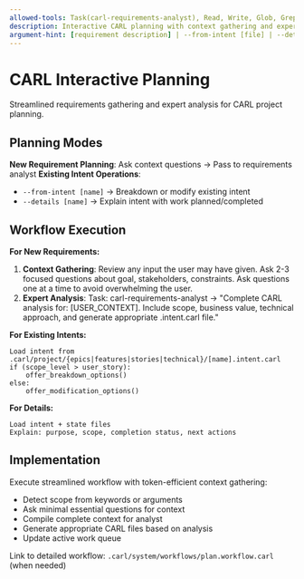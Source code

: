 ```yaml
---
allowed-tools: Task(carl-requirements-analyst), Read, Write, Glob, Grep
description: Interactive CARL planning with context gathering and expert analysis
argument-hint: [requirement description] | --from-intent [file] | --details [file] | --epic | --feature | --story | --technical
---
```


# CARL Interactive Planning

Streamlined requirements gathering and expert analysis for CARL project planning.

## Planning Modes

**New Requirement Planning**: Ask context questions → Pass to requirements analyst
**Existing Intent Operations**: 
- `--from-intent [name]` → Breakdown or modify existing intent
- `--details [name]` → Explain intent with work planned/completed

## Workflow Execution

**For New Requirements:**
1. **Context Gathering**: Review any input the user may have given. Ask 2-3 focused questions about goal, stakeholders, constraints. Ask questions one at a time to avoid overwhelming the user.
2. **Expert Analysis**: Task: carl-requirements-analyst → "Complete CARL analysis for: [USER_CONTEXT]. Include scope, business value, technical approach, and generate appropriate .intent.carl file."

**For Existing Intents:**
```
Load intent from .carl/project/{epics|features|stories|technical}/[name].intent.carl
if (scope_level > user_story):
    offer_breakdown_options()
else:
    offer_modification_options()
```

**For Details:**
```
Load intent + state files
Explain: purpose, scope, completion status, next actions
```

## Implementation

Execute streamlined workflow with token-efficient context gathering:
- Detect scope from keywords or arguments
- Ask minimal essential questions for context
- Compile complete context for analyst
- Generate appropriate CARL files based on analysis
- Update active work queue

Link to detailed workflow: `.carl/system/workflows/plan.workflow.carl` (when needed)